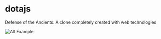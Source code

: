 dotajs
======

Defense of the Ancients: A clone completely created with web technologies

![Alt Example](http://image-upload.de/get/QVO4oy/a0d829adc2.pnghttp://image-upload.de/get/QVO4oy/a0d829adc2.png)

